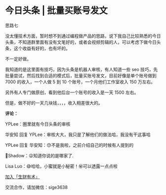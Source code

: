 # 今日头条 | 批量买账号发文

思路七

没太懂技术方面，暂时想不到通过编程做产品的思路，说下我自己比较熟悉的今日头条，不知道群里面有没有文笔好的，或者会视频剪辑的人，可以考虑下做今日头条，这个收益有好的，也有坏的。

不一定好做。

我知道的是这里面有技巧，因为头条是机器人审核，有人知道一些 seo 技巧，先批量尝试，然后找到合适的模式后，批量买账号发文，目前好像是单个账号做到 7000 的收入，一个人做 5 到 10 个账号，一个月他们工作室收入 150 万左右。

另外有人专门做原创，看到他后台一个账号的收入是一天 1500 左右。

但是，做不好的一天几块钱，，，，收入相差很大的。

**评论：**

YPLee：圈里就有今日头条的审核

华安知 回复 YPLee：审核大大，我只是了解他们的做法哈，我没有干这事哈

YPLee 回复 华安知：😓不是我啦，之前介绍自己的时候有人提到的

🌰Shadow：😜知道你说的是哪家了.

Lisa Luo：😅哈哈，小蜜就是小秘密！㊙️可以透露一点点啦

[加入「生财有术」](https://www.ilangcai.com/jiaru/)

交流合作，请加微信：sige3638